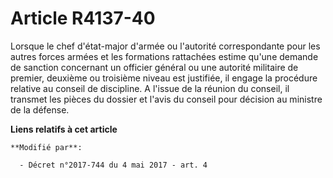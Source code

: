 # Article R4137-40

Lorsque le chef d'état-major d'armée ou l'autorité correspondante pour les autres forces armées et les formations rattachées
estime qu'une demande de sanction concernant un officier général ou une autorité militaire de premier, deuxième ou troisième
niveau est justifiée, il engage la procédure relative au conseil de discipline. A l'issue de la réunion du conseil, il
transmet les pièces du dossier et l'avis du conseil pour décision au ministre de la défense.

**Liens relatifs à cet article**

	**Modifié par**:

	  - Décret n°2017-744 du 4 mai 2017 - art. 4
